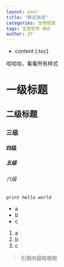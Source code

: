 ```yaml
---
layout: post
title: "样式测试"
categories: 生物信息
tags: 生信软件 NGS
author: ZY
---
```


* content
{:toc}

哈哈哈，看看所有样式




# 一级标题

## 二级标题

### 三级

#### 四级

##### 五级

###### 六级

```
print hello world
```
- a
- b
- c

1. a
2. b
3. c

> 引用内容啦啦啦